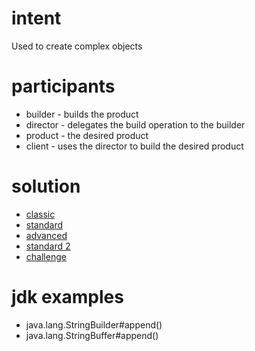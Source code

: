 # intent
Used to create complex objects

# participants
- builder - builds the product
- director - delegates the build operation to the builder
- product - the desired product
- client - uses the director to build the desired product

# solution
- [classic](../../../src/main/java/com/sda/patterns/creational/builder/ex1/Client.java)
- [standard](../../../src/main/java/com/sda/patterns/creational/builder/ex2/Client.java)
- [advanced](../../../src/main/java/com/sda/patterns/creational/builder/ex3/Client.java)
- [standard 2](../../../src/main/java/com/sda/patterns/creational/builder/ex4/Client.java)
- [challenge](../../../src/main/java/com/sda/patterns/creational/builder/challenge/Client.java)

# jdk examples
- java.lang.StringBuilder#append()
- java.lang.StringBuffer#append()

